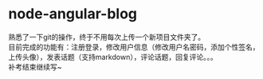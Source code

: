 # node-angular-blog
熟悉了一下git的操作，终于不用每次上传一个新项目文件夹了。  
目前完成的功能有：注册登录，修改用户信息（修改用户名密码，添加个性签名，上传头像），发表话题（支持markdown），评论话题，回复评论。。。  
补考结束继续写~
